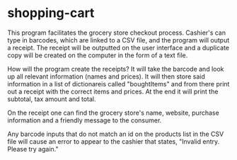 # shopping-cart

This program facilitates the grocery store checkout process. Cashier's can type in barcodes, which are linked to a CSV file, and the program will output a receipt. The receipt will be outputted on the user interface and a duplicate copy will be created on the computer in the form of a text file. 

How will the program create the receipts? It will take the barcode and look up all relevant information (names and prices). It will then store said information in a list of dictionareis called "boughtItems" and from there print out a receipt with the correct items and prices. At the end it will print the subtotal, tax amount and total. 

On the receipt one can find the grocery store's name, website, purchase information and a friendly message to the consumer.

Any barcode inputs that do not match an id on the products list in the CSV file will cause an error to appear to the cashier that states, "Invalid entry. Please try again."
